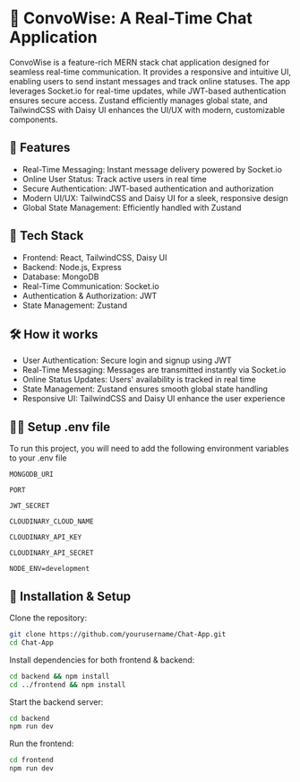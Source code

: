 
# 💬 ConvoWise: A Real-Time Chat Application

ConvoWise is a feature-rich MERN stack chat application designed for seamless real-time communication. It provides a responsive and intuitive UI, enabling users to send instant messages and track online statuses. The app leverages Socket.io for real-time updates, while JWT-based authentication ensures secure access. Zustand efficiently manages global state, and TailwindCSS with Daisy UI enhances the UI/UX with modern, customizable components.


## 🚀 Features

- Real-Time Messaging: Instant message delivery powered by Socket.io
- Online User Status: Track active users in real time
- Secure Authentication: JWT-based authentication and authorization
- Modern UI/UX: TailwindCSS and Daisy UI for a sleek, responsive design
- Global State Management: Efficiently handled with Zustand



## 🌟 Tech Stack

- Frontend: React, TailwindCSS, Daisy UI
- Backend: Node.js, Express
- Database: MongoDB
- Real-Time Communication: Socket.io
- Authentication & Authorization: JWT
- State Management: Zustand






## 🛠 How it works

- User Authentication: Secure login and signup using JWT
- Real-Time Messaging: Messages are transmitted instantly via Socket.io
- Online Status Updates: Users' availability is tracked in real time
- State Management: Zustand ensures smooth global state handling
- Responsive UI: TailwindCSS and Daisy UI enhance the user experience




## 👩‍💻 Setup .env file

To run this project, you will need to add the following environment variables to your .env file

`MONGODB_URI`

`PORT`

`JWT_SECRET`

`CLOUDINARY_CLOUD_NAME`

`CLOUDINARY_API_KEY`

`CLOUDINARY_API_SECRET`

`NODE_ENV=development`



## 📌 Installation & Setup

Clone the repository:

```bash
git clone https://github.com/yourusername/Chat-App.git
cd Chat-App
```

Install dependencies for both frontend & backend:

```bash
cd backend && npm install  
cd ../frontend && npm install 
```

Start the backend server:

```bash
cd backend  
npm run dev  
```

Run the frontend:

```bash
cd frontend  
npm run dev  
```
